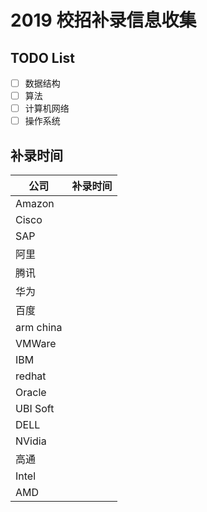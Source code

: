 # 2019 校招补录信息收集

## TODO List
- [ ] 数据结构
- [ ] 算法
- [ ] 计算机网络
- [ ] 操作系统

## 补录时间
| 公司 | 补录时间 |
|-----|---------|
| Amazon ||
| Cisco ||
| SAP ||
| 阿里 ||
| 腾讯 ||
| 华为 ||
| 百度 ||
| arm china ||
| VMWare ||
| IBM ||
| redhat ||
| Oracle ||
| UBI Soft ||
| DELL ||
| NVidia ||
| 高通 ||
| Intel ||
| AMD ||
